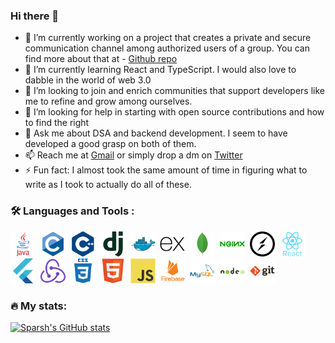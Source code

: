 ### Hi there 👋

- 🔭 I’m currently working on a project that creates a private and secure communication channel among authorized users of a group. You can find more about that at - [Github repo](https://github.com/benasus25/intra-organisational-server)
- 🌱 I’m currently learning React and TypeScript. I would also love to dabble in the world of web 3.0
- 👯 I’m looking to join and enrich communities that support developers like me to refine and grow among ourselves. 
- 🤔 I’m looking for help in starting with open source contributions and how to find the right 
- 💬 Ask me about DSA and backend development. I seem to have developed a good grasp on both of them.
- 📫 Reach me at [Gmail](sparshsinha.spavis@gmail.com) or simply drop a dm on [Twitter](https://twitter.com/sparshtwts)
- ⚡ Fun fact: I almost took the same amount of time in figuring what to write as I took to actually do all of these.

### :hammer_and_wrench: Languages and Tools :

<div>
  <img src="https://github.com/devicons/devicon/blob/master/icons/java/java-original-wordmark.svg" title="Java" alt="Java" width="40" height="40"/>&nbsp;
  <img src="https://github.com/devicons/devicon/blob/master/icons/c/c-original.svg" title="C" alt="C" width="40" height="40"/>&nbsp;
  <img src="https://github.com/devicons/devicon/blob/master/icons/cplusplus/cplusplus-plain.svg" title="C++" alt="C++" width="40" height="40"/>&nbsp;
  <img src="https://github.com/devicons/devicon/blob/master/icons/django/django-plain.svg" title="Django" alt="Django" width="40" height="40"/>&nbsp;
  <img src="https://github.com/devicons/devicon/blob/master/icons/docker/docker-original.svg" title="Docker" alt="Docker" width="40" height="40"/>&nbsp;
  <img src="https://github.com/devicons/devicon/blob/master/icons/express/express-original.svg" title="Express" alt="Express" width="40" height="40"/>&nbsp;
  <img src="https://github.com/devicons/devicon/blob/master/icons/mongodb/mongodb-original.svg" title="MongoDB" alt="MongoDB" width="40" height="40"/>&nbsp;
  <img src="https://github.com/devicons/devicon/blob/master/icons/nginx/nginx-original.svg" title="Nginx" alt="Nginx" width="40" height="40"/>&nbsp;
  <img src="https://github.com/devicons/devicon/blob/master/icons/socketio/socketio-original.svg" title="Socketio" alt="Socketio" width="40" height="40"/>&nbsp;
  <img src="https://github.com/devicons/devicon/blob/master/icons/react/react-original-wordmark.svg" title="React" alt="React" width="40" height="40"/>&nbsp;
  <img src="https://github.com/devicons/devicon/blob/master/icons/flutter/flutter-original.svg" title="Flutter" alt="Flutter" width="40" height="40"/>&nbsp;
  <img src="https://github.com/devicons/devicon/blob/master/icons/redux/redux-original.svg" title="Redux" alt="Redux " width="40" height="40"/>&nbsp;
  <img src="https://github.com/devicons/devicon/blob/master/icons/css3/css3-plain-wordmark.svg"  title="CSS3" alt="CSS" width="40" height="40"/>&nbsp;
  <img src="https://github.com/devicons/devicon/blob/master/icons/html5/html5-original.svg" title="HTML5" alt="HTML" width="40" height="40"/>&nbsp;
  <img src="https://github.com/devicons/devicon/blob/master/icons/javascript/javascript-original.svg" title="JavaScript" alt="JavaScript" width="40" height="40"/>&nbsp;
  <img src="https://github.com/devicons/devicon/blob/master/icons/firebase/firebase-plain-wordmark.svg" title="Firebase" alt="Firebase" width="40" height="40"/>&nbsp;
  <img src="https://github.com/devicons/devicon/blob/master/icons/mysql/mysql-original-wordmark.svg" title="MySQL"  alt="MySQL" width="40" height="40"/>&nbsp;
  <img src="https://github.com/devicons/devicon/blob/master/icons/nodejs/nodejs-original-wordmark.svg" title="NodeJS" alt="NodeJS" width="40" height="40"/>&nbsp;
  <img src="https://github.com/devicons/devicon/blob/master/icons/git/git-original-wordmark.svg" title="Git" **alt="Git" width="40" height="40"/>
</div>

### :fire: My stats:

[![Sparsh's GitHub stats](https://github-readme-stats.vercel.app/api?username=benasus25&count_private=true&show_icons=true&theme=radical)](https://github.com/benasus25/github-readme-stats)

<!--
**benasus25/benasus25** is a ✨ _special_ ✨ repository because its `README.md` (this file) appears on your GitHub profile.

Here are some ideas to get you started:

- 🔭 I’m currently working on a project that creates a private and secure communication channel among authorized users of a group. You can find more about that at - [Github repo](https://github.com/benasus25/intra-organisational-server)
- 🌱 I’m currently learning React and TypeScript. I would also love to dabble in the world of web 3.0
- 👯 I’m looking to join and enrich communities that support developers like me to refine and grow among ourselves. 
- 🤔 I’m looking for help in starting with open source contributions and how to find the right 
- 💬 Ask me about DSA and backend development. I seem to have developed a good grasp on both of them.
- 📫 Reach me at sparshsinha.spavis@gmail.com or simply drop a dm on [Twitter](https://twitter.com/sparshtwts)
- ⚡ Fun fact: I almost took the same amount of time in figuring what to write as I took to actually do all of these.


-->
